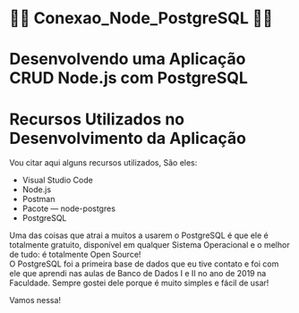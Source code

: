 # 👩‍💻 **Conexao_Node_PostgreSQL** 👨‍💻
##

<h1>Desenvolvendo uma Aplicação CRUD Node.js com PostgreSQL</h1>

<h1>Recursos Utilizados no Desenvolvimento da Aplicação</h1>
<p>Vou citar aqui alguns recursos utilizados, São eles:</p>
<ul>
   <li>Visual Studio Code</li>
   <li>Node.js</li>
   <li>Postman</li>
   <li>Pacote — node-postgres</li>
   <li>PostgreSQL</li>
</ul>

<p>Uma das coisas que atrai a muitos a usarem o PostgreSQL é que ele é totalmente gratuito, disponível em qualquer Sistema Operacional e o melhor de tudo: é totalmente Open Source! <br>
O PostgreSQL foi a primeira base de dados que eu tive contato e foi com ele que aprendi nas aulas de Banco de Dados I e II no ano de 2019 na Faculdade. Sempre gostei dele porque é muito simples e fácil de usar!

Vamos nessa!</p>
<br>